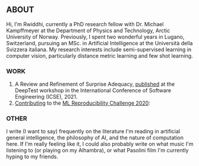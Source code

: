 ## ABOUT

Hi, I'm Rwiddhi, currently a PhD research fellow with Dr. Michael Kampffmeyer at the Department of Physics and Technology, Arctic University of Norway. Previously, I spent two wonderful years in Lugano, Switzerland, pursuing an MSc. in Artificial Intelligence at the Università della Svizzera italiana. My research interests include semi-supervised learning in computer vision, particularly distance metric learning and few shot learning. 


### WORK

1. A Review and Refinement of Surprise Adequacy, [published](https://conf.researchr.org/home/deeptest-2021#event-overview) at the DeepTest workshop in the International Conference of Software Engineering (ICSE), 2021.
2. [Contributing](https://arxiv.org/abs/2105.06724) to the [ML Reproducibility Challenge 2020](https://paperswithcode.com/rc2020):


### OTHER

I write (I want to say) frequently on the literature I'm reading in artificial general intelligence, the philosophy of AI, and the nature of computation here. If I'm really feeling like it, I could also probably write on what music I'm listening to (or playing on my Alhambra), or what Pasolini film I'm currently hyping to my friends. 
